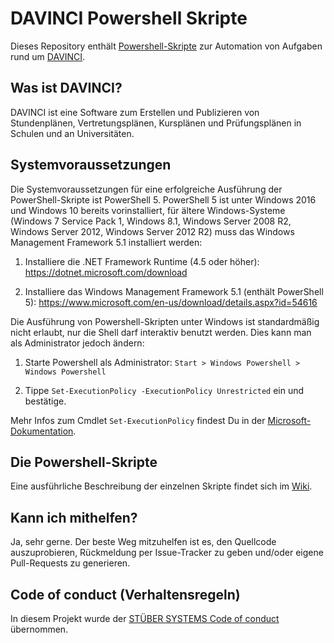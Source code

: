 # DAVINCI Powershell Skripte

Dieses Repository enthält [Powershell-Skripte](https://docs.microsoft.com/de-de/powershell/scripting/getting-started/getting-started-with-windows-powershell) zur Automation von Aufgaben rund um [DAVINCI](https://davinci.stueber.de).

## Was ist DAVINCI?

DAVINCI ist eine Software zum Erstellen und Publizieren von Stundenplänen, Vertretungsplänen, Kursplänen und Prüfungsplänen in Schulen und an Universitäten. 

## Systemvoraussetzungen

Die Systemvoraussetzungen für eine erfolgreiche Ausführung der PowerShell-Skripte ist PowerShell 5. PowerShell 5 ist unter Windows 2016 und Windows 10 bereits vorinstalliert, für ältere Windows-Systeme (Windows 7 Service Pack 1, Windows 8.1, Windows Server 2008 R2, Windows Server 2012, Windows Server 2012 R2) muss das Windows Management Framework 5.1 installiert werden:

1. Installiere die .NET Framework Runtime (4.5 oder höher): https://dotnet.microsoft.com/download

2. Installiere das Windows Management Framework 5.1 (enthält PowerShell 5): https://www.microsoft.com/en-us/download/details.aspx?id=54616

Die Ausführung von Powershell-Skripten unter Windows ist standardmäßig nicht erlaubt, nur die Shell darf interaktiv benutzt werden. Dies kann man als Administrator jedoch ändern:

1. Starte Powershell als Administrator: `Start > Windows Powershell > Windows Powershell`

2. Tippe `Set-ExecutionPolicy -ExecutionPolicy Unrestricted` ein und bestätige.

Mehr Infos zum Cmdlet `Set-ExecutionPolicy` findest Du in der [Microsoft-Dokumentation](https://docs.microsoft.com/en-us/powershell/module/microsoft.powershell.security/set-executionpolicy?view=powershell-6).

## Die Powershell-Skripte

Eine ausführliche Beschreibung der einzelnen Skripte findet sich im [Wiki](https://github.com/stuebersystems/davinci.powershell/wiki).

## Kann ich mithelfen?

Ja, sehr gerne. Der beste Weg mitzuhelfen ist es, den Quellcode auszuprobieren, Rückmeldung per Issue-Tracker zu geben und/oder eigene Pull-Requests zu generieren.

## Code of conduct (Verhaltensregeln)

In diesem Projekt wurde der [STÜBER SYSTEMS Code of conduct](https://www.stueber.de/code-of-conduct.php) übernommen.
